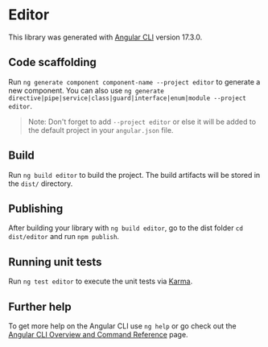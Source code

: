 # Editor

This library was generated with [Angular CLI](https://github.com/angular/angular-cli) version 17.3.0.

## Code scaffolding

Run `ng generate component component-name --project editor` to generate a new component. You can also use `ng generate directive|pipe|service|class|guard|interface|enum|module --project editor`.
> Note: Don't forget to add `--project editor` or else it will be added to the default project in your `angular.json` file. 

## Build

Run `ng build editor` to build the project. The build artifacts will be stored in the `dist/` directory.

## Publishing

After building your library with `ng build editor`, go to the dist folder `cd dist/editor` and run `npm publish`.

## Running unit tests

Run `ng test editor` to execute the unit tests via [Karma](https://karma-runner.github.io).

## Further help

To get more help on the Angular CLI use `ng help` or go check out the [Angular CLI Overview and Command Reference](https://angular.io/cli) page.
